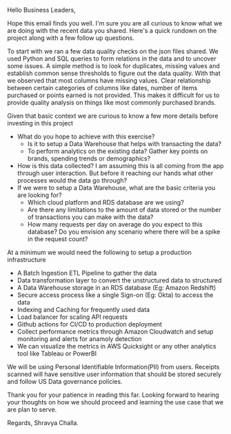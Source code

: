 Hello Business Leaders,

Hope this email finds you well. I'm sure you are all curious to know what we are doing with the recent data you shared. Here's a quick rundown on the project along with a few follow up questions.

To start with we ran a few data quality checks on the json files shared. We used Python and SQL queries to form relations in the data and to uncover some issues. A simple method is to look for duplicates, missing values and establish common sense thresholds to figure out the data quality. With that we observed that most columns have missing values. Clear relationship between certain categories of columns like dates, number of items purchased or points earned is not provided. This makes it difficult for us to provide quality analysis on things like most commonly purchased brands. 

Given that basic context we are curious to know a few more details before investing in this project
* What do you hope to achieve with this exercise?
    * Is it to setup a Data Warehouse that helps with transacting the data?
    * To perform analytics on the existing data? Gather key points on brands, spending trends or demographics?
* How is this data collected? I am assuming this is all coming from the app through user interaction. But before it reaching our hands what other processes would the data go through?
* If we were to setup a Data Warehouse, what are the basic criteria you are looking for?
    * Which cloud platform and RDS database are we using?
    * Are there any limitations to the amount of data stored or the number of transactions you can make with the data?
    * How many requests per day on average do you expect to this database? Do you envision any scenario where there will be a spike in the request count?

At a minimum we would need the following to setup a production infrastructure
* A Batch Ingestion ETL Pipeline to gather the data
* Data transformation layer to convert the unstructured data to structured
* A Data Warehouse storage in an RDS database (Eg: Amazon Redshift)
* Secure access process like a single Sign-on (Eg: Okta) to access the data
* Indexing and Caching for frequently used data
* Load balancer for scaling API requests
* Github actions for CI/CD to production deployment
* Collect performance metrics through Amazon Cloudwatch and setup monitoring and alerts for anamoly detection
* We can visualize the metrics in AWS Quicksight or any other analytics tool like Tableau or PowerBI

We will be using Personal Identifiable Information(PII) from users. Receipts scanned will have sensitive user information that should be stored securely and follow US Data governance policies. 

Thank you for your patience in reading this far. Looking forward to hearing your thoughts on how we should proceed and learning the use case that we are plan to serve.

Regards,
Shravya Challa.